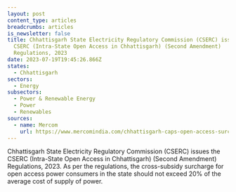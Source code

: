 ```yaml
---
layout: post
content_type: articles
breadcrumbs: articles
is_newsletter: false
title: Chhattisgarh State Electricity Regulatory Commission (CSERC) issues the
  CSERC (Intra-State Open Access in Chhattisgarh) (Second Amendment)
  Regulations, 2023
date: 2023-07-19T19:45:26.866Z
states:
  - Chhattisgarh
sectors:
  - Energy
subsectors:
  - Power & Renewable Energy
  - Power
  - Renewables
sources:
  - name: Mercom
    url: https://www.mercomindia.com/chhattisgarh-caps-open-access-surcharge-20-supply-cost
---
```

Chhattisgarh State Electricity Regulatory Commission (CSERC) issues the CSERC (Intra-State Open Access in Chhattisgarh) (Second Amendment) Regulations, 2023. As per the regulations, the cross-subsidy surcharge for open access power consumers in the state should not exceed 20% of the average cost of supply of power.
